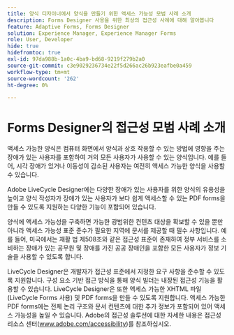 ```yaml
---
title: 양식 디자이너에서 양식을 만들기 위한 액세스 가능성 모범 사례 소개
description: Forms Designer 사용을 위한 최상의 접근성 사례에 대해 알아봅니다
feature: Adaptive Forms, Forms Designer
solution: Experience Manager, Experience Manager Forms
role: User, Developer
hide: true
hidefromtoc: true
exl-id: 97da988b-1a0c-4ba9-bd68-9219f279b2a0
source-git-commit: c3e9029236734e22f5d266ac26b923eafbe0a459
workflow-type: tm+mt
source-wordcount: '262'
ht-degree: 0%

---
```


# Forms Designer의 접근성 모범 사례 소개

액세스 가능한 양식은 컴퓨터 화면에서 양식과 상호 작용할 수 있는 방법에 영향을 주는 장애가 있는 사용자를 포함하여 거의 모든 사용자가 사용할 수 있는 양식입니다. 예를 들어, 시각 장애가 있거나 이동성이 감소된 사용자는 여전히 액세스 가능한 양식을 사용할 수 있습니다.

Adobe LiveCycle Designer에는 다양한 장애가 있는 사용자를 위한 양식의 유용성을 높이고 양식 작성자가 장애가 있는 사용자가 보다 쉽게 액세스할 수 있는 PDF forms을 만들 수 있도록 지원하는 다양한 기능이 포함되어 있습니다.

양식에 액세스 가능성을 구축하면 가능한 광범위한 컨텐츠 대상을 확보할 수 있을 뿐만 아니라 액세스 가능성 표준 준수가 필요한 지역에 문서를 제공할 때 필수 사항입니다. 예를 들어, 미국에서는 재활 법 제508조와 같은 접근성 표준이 존재하여 정부 서비스를 소비하는 장애가 있는 공무원 및 장애를 가진 공공 장애인을 포함한 모든 사용자가 정보 기술을 사용할 수 있도록 합니다.

LiveCycle Designer은 개발자가 접근성 표준에서 지정한 요구 사항을 준수할 수 있도록 지원합니다. 구성 요소 기반 접근 방식을 통해 양식 빌더는 내장된 접근성 기능을 활용할 수 있습니다. LiveCycle Designer은 또한 액세스 가능한 XHTML 파일(LiveCycle Forms 사용) 및 PDF forms을 만들 수 있도록 지원합니다. 액세스 가능한 PDF forms에는 전체 논리 구조와 문서 컨텐츠에 대한 추가 정보가 포함되어 있어 액세스 가능성을 높일 수 있습니다.
Adobe의 접근성 솔루션에 대한 자세한 내용은 접근성 리소스 센터(www.adobe.com/accessibility)를 참조하십시오.
